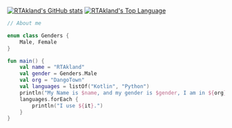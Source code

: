 [![RTAkland's GitHub stats](https://rdstat.vercel.app/api?username=RTAkland&theme=tokyonight)](https://github.com/RTAkland)
[![RTAkland's Top Language](https://github-readme-stats.vercel.app/api/top-langs/?username=RTAkland&layout=compact&theme=tokyonight)](https://github.com/RTAkland)

```kotlin
// About me

enum class Genders {
    Male, Female
}

fun main() {
    val name = "RTAkland"
    val gender = Genders.Male
    val org = "DangoTown"
    val languages = listOf("Kotlin", "Python")
    println("My Name is $name, and my gender is $gender, I am in ${org}.")
    languages.forEach {
        println("I use ${it}.")
    }
}
```
